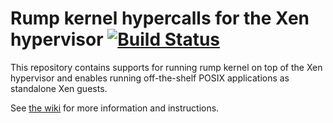 Rump kernel hypercalls for the Xen hypervisor [![Build Status](https://travis-ci.org/rumpkernel/rumpuser-xen.png?branch=master)](https://travis-ci.org/rumpkernel/rumpuser-xen)
=============================================

This repository contains supports for running rump kernel on top of the
Xen hypervisor and enables running off-the-shelf POSIX applications as
standalone Xen guests.

See [the wiki](http://wiki.rumpkernel.org/Repo:-rumpuser-xen) for more
information and instructions.
